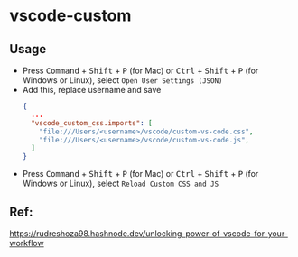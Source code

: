 # vscode-custom

## Usage

- Press <kbd>Command</kbd> + <kbd>Shift</kbd> + <kbd>P</kbd> (for Mac) or <kbd>Ctrl</kbd> + <kbd>Shift</kbd> + <kbd>P</kbd> (for Windows or Linux), select `Open User Settings (JSON)`
- Add this, replace username and save
  ```json
  {
    ...
    "vscode_custom_css.imports": [
      "file:///Users/<username>/vscode/custom-vs-code.css",
      "file:///Users/<username>/vscode/custom-vs-code.js",
    ]
  }
  ```
- Press <kbd>Command</kbd> + <kbd>Shift</kbd> + <kbd>P</kbd> (for Mac) or <kbd>Ctrl</kbd> + <kbd>Shift</kbd> + <kbd>P</kbd> (for Windows or Linux), select `Reload Custom CSS and JS`

## Ref:

https://rudreshoza98.hashnode.dev/unlocking-power-of-vscode-for-your-workflow
